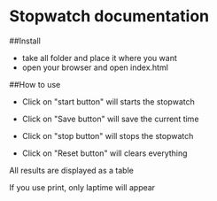 # Stopwatch documentation

##Install

- take all folder and place it where you want
- open your browser and open index.html

##How to use

- Click on "start button" will starts the stopwatch

- Click on "Save button" will save the current time

- Click on "stop button" will stops the stopwatch

- Click on "Reset button" will clears everything

All results are displayed as a table

If you use print, only laptime will appear
